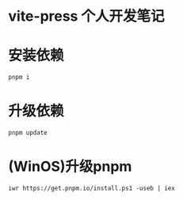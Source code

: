 # vite-press 个人开发笔记

# 安装依赖
```shell
pnpm i
```

# 升级依赖
```shell
pnpm update
```

# (WinOS)升级pnpm
```shell
iwr https://get.pnpm.io/install.ps1 -useb | iex
```

